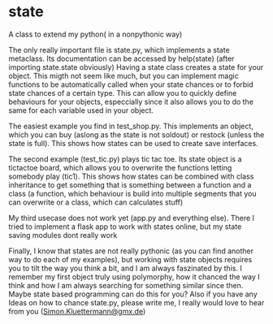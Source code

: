 # state
A class to extend my python( in a nonpythonic way)

The only really important file is state.py, which implements a state metaclass. Its documentation can be accessed by help(state) (after importing state.state obviously)
Having a state class creates a state for your object. This migth not seem like much, but you can implement magic functions to be automatically called when your state chances or to forbid state chances of a certain type. This can allow you to quickly define behaviours for your objects, especcially since it also allows you to do the same for each variable used in your object.

The easiest example you find in test_shop.py. This implements an object, which you can buy (aslong as the state is not soldout) or restock (unless the state is full). This shows how states can be used to create save interfaces.

The second example (test_tic.py) plays tic tac toe. Its state object is a tictactoe board, which allows you to overwrite the functions letting somebody play (tic1). This shows how states can be combined with class inheritance to get something that is something between a function and a class (a function, which behaviour is build into multiple segments that you can overwrite or a class, which can calculates stuff)

My third usecase does not work yet (app.py and everything else). There I tried to implement a flask app to work with states online, but my state saving modules dont really work


Finally, I know that states are not really pythonic (as you can find another way to do each of my examples), but working with state objects requires you to tilt the way you think a bit, and I am always faszinated by this. I remember my first object truly using polymorphy, how it chanced the way I think and how I am always searching for something similar since then. Maybe state based programming can do this for you? Also if you have any Ideas on how to chance state.py, please write me, I really would love to hear from you (Simon.Kluettermann@gmx.de)



